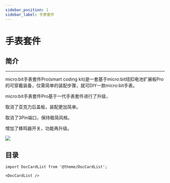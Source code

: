 ```yaml
---
sidebar_position: 1
sidebar_label: 手表套件
---
```

# 手表套件

## 简介
---
micro:bit手表套件Pro(smart coding kit)是一套基于micro:bit纽扣电池扩展板Pro的可穿戴装备，仅需简单的装配步骤，就可DIY一款micro:bit手表。

micro:bit手表套件Pro基于一代手表套件进行了升级，

取消了亚克力后盖板，装配更加简单。

取消了3Pin端口，保持极简风格。

增加了蜂鸣器开关，功能再升级。

![](https://wiki-media-ef.oss-cn-hongkong.aliyuncs.com/docs/microbit/getting-started/microbit-smart-coding-kit/images/smart-coding-kit-icon.png)


## 目录

```mdx-code-block
import DocCardList from '@theme/DocCardList';

<DocCardList />
```
